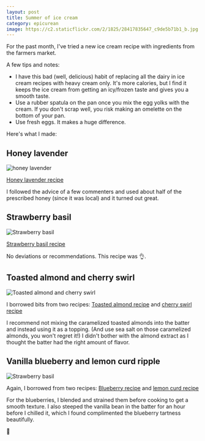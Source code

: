 ```yaml
---
layout: post
title: Summer of ice cream
category: epicurean
image: https://c2.staticflickr.com/2/1825/28417835647_c9de5b71b1_b.jpg
---
```


For the past month, I've tried a new ice cream recipe with ingredients from the farmers market.

A few tips and notes:

* I have this bad (well, delicious) habit of replacing all the dairy in ice cream recipes with heavy cream only. It's more calories, but I find it keeps the ice cream from getting an icy/frozen taste and gives you a smooth taste.
* Use a rubber spatula on the pan once you mix the egg yolks with the cream. If you don't scrap well, you risk making an omelette on the bottom of your pan.
* Use fresh eggs. It makes a huge difference.

Here's what I made:

## Honey lavender

<div class="photos">
<img src="https://c2.staticflickr.com/2/1825/28417835647_c9de5b71b1_b.jpg" alt="honey lavender">
</div>

[Honey lavender recipe](https://www.epicurious.com/recipes/food/views/honey-lavender-ice-cream-108526)

I followed the advice of a few commenters and used about half of the prescribed honey (since it was local) and it turned out great.

## Strawberry basil

<div class="photos">
<img src="https://c1.staticflickr.com/1/926/43287294981_d352117530_b.jpg" alt="Strawberry basil">
</div>

[Strawberry basil recipe](https://www.finecooking.com/recipe/strawberry-basil-ice-cream)

No deviations or recommendations. This recipe was 👌.

## Toasted almond and cherry swirl

<div class="photos">
<img src="https://c1.staticflickr.com/1/923/28417835877_8d486897d7_b.jpg" alt="Toasted almond and cherry swirl">
</div>

I borrowed bits from two recipes: [Toasted almond recipe](https://cooking.nytimes.com/recipes/1016628-almond-ice-cream) and [cherry swirl recipe](https://www.williams-sonoma.com/recipe/raspberry-swirl-ice-cream.html)

I recommend not mixing the caramelized toasted almonds into the batter and instead using it as a topping. (And use sea salt on those caramelized almonds, you won't regret it!) I didn't bother with the almond extract as I thought the batter had the right amount of flavor.

## Vanilla blueberry and lemon curd ripple

<div class="photos">
<img src="https://c2.staticflickr.com/2/1809/41625141750_6f8621dde2_b.jpg" alt="Strawberry basil">
</div>

Again, I borrowed from two recipes: [Blueberry recipe](https://cooking.nytimes.com/recipes/4730-blueberry-ice-cream) and [lemon curd recipe](http://thepioneerwoman.com/food-and-friends/lemon-curd-ripple-ice-cream/)

For the blueberries, I blended and strained them before cooking to get a smooth texture. I also steeped the vanilla bean in the batter for an hour before I chilled it, which I found complimented the blueberry tartness beautifully.

🍨
